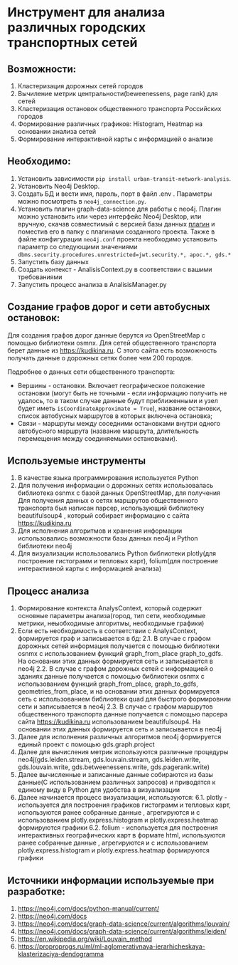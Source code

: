 # Инструмент для анализа различных городских транспортных сетей

## Возможности:

1. Кластеризация дорожных сетей городов
2. Вычиление метрик центральности(beweenessens, page rank) для сетей
3. Кластеризация остановок общественного транспорта Российских городов
4. Формирование различных графиков: Histogram, Heatmap на основании анализа сетей
5. Формирование интерактивной карты с информацией о анализе

## Необходимо:

1. Установить зависимости `pip install urban-transit-network-analysis`.
2. Установить Neo4j Desktop.
3. Создать БД и вести имя, пароль, порт в файл .env . Параметры можно посмотреть в `neo4j_connection.py`.
4. Установить плагин graph-data-science для работы с neo4j. Плагин можно установить или через интерфейс
   Neo4j Desktop, или вручную, скачав совместимый с версией базы данных
   [плагин](https://github.com/neo4j/graph-data-science/releases) и поместив его в папку с плагинами
   созданного проекта. Также в файле конфигурации `neo4j.conf` проекта необходимо установить параметр со следующими
   значениями `dbms.security.procedures.unrestricted=jwt.security.*, apoc.*, gds.*`
6. Запустить базу данных
7. Создать контекст - AnalisisContext.py в соответствии с вашими требованиями
8. Запустить процесс анализа в AnalisisManager.py

## Создание графов дорог и сети автобусных остановок:

Для создания графов дорог данные берутся из OpenStreetMap с помощью библиотеки osmnx. Для сетей общественного транспорта
берет данные из https://kudikina.ru. С этого сайта есть возможность получать данные о дорожных сетях более чем 200
городов.

Подробнее о данных сети общественного транспорта:

- Вершины - остановки. Включает географическое положение остановки (могут быть не
  точными - если информацию получить не удалось, то в таком случае данные будут приближенными и узел будет
  иметь `isCoordinateApproximate = True`), название остановки, список автобусных маршрутов в которых включена
  остановка;
- Связи - маршруты между соседними остановками внутри одного автобусного маршрута (название маршрута, длительность
  перемещения между соединяемыми остановками).

## Используемые инструменты
1. В качестве языка программирования используется Python
2. Для получения информации о дорожных сетях использовалась библиотека osnmx c базой данных OpenStreetMap, для получения
   Для получения данных о сетях маршрутов общественного транспорта был написан парсер, использующий библиотеку beautifulsoup4
   , который собирает информацию с сайта https://kudikina.ru
3. Для исполнения алгоритмов и хранения информации использовались возможности базы данных neo4j и Python библиотеки neo4j
4. Для визуализации использовались Python библиотеки plotly(для построение гистограмм и тепловых карт), folium(для 
   построение интерактивной карты с информацией анализа)

## Процесс анализа
1. Формирование контекста AnalysContext, который содержит основные параметры анализа(город, тип сети,
   необходимые метрики, неыобходимые алгоритмы, необходимые графики) 
2. Если есть необходимость в соответствии с AnalysContext, формируется граф и записывается в бд:
    2.1. В случае с графом дорожных сетей информация получается с помощью библиотеки osnmx с использованием 
    функций graph_from_place graph_to_gdfs. На основании этих данных формируется сеть и записывается в neo4j
    2.2. В случае с графом дорожных сетей с информацией о зданиях данные получается с помощью библиотеки osnmx с использованием
    функций graph_from_place, graph_to_gdfs, geometries_from_place, и на основании этих данных формируется сеть с 
    использованием библиотеки quad для быстрого формировнии сети и записывается в neo4j
    2.3. В случае с графом маршрутов общественного транспорта данные получается с помощью парсера сайта https://kudikina.ru 
    использованием beautifulsoup4. На основании этих данных формируется сеть и записывается в neo4j
3. Далее для исполнения различных алгоритмов neo4j формируется единый проект с помощью gds.graph.project
4. Далее для вычисления метрик используются различные процедуры neo4j(gds.leiden.stream, gds.louvain.stream,
   gds.leiden.write, gds.louvain.write, gds.betweenessens.write, gds.pagerank.write)
5. Далее вычисленные и записанные данные собираются из базы данные(С использованием различных запросов)
   и приводятся к единому виду в Python для удобства в визуализации
6. Далее начинается процесс визуализации, используются:
    6.1.  plotly - используется для построения графиков гистограмм и тепловых карт, используются ранее собранные данные
    , агрегируются и с использованием plotly.express.histogram и plotly.express.heatmap формируются графики
    6.2.  folium - используется для построения интерактивных географических карт в формате html, используются ранее собранные данные
    , агрегируются и с использованием plotly.express.histogram и plotly.express.heatmap формируются графики

## Источники информации используемые при разработке:

1. https://neo4j.com/docs/python-manual/current/
2. https://neo4j.com/docs
3. https://neo4j.com/docs/graph-data-science/current/algorithms/louvain/
4. https://neo4j.com/docs/graph-data-science/current/algorithms/leiden/
5. https://en.wikipedia.org/wiki/Louvain_method
6. https://proproprogs.ru/ml/ml-aglomerativnaya-ierarhicheskaya-klasterizaciya-dendogramma